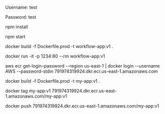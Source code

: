 Username: test

Password: test

npm install

npm start

docker build -f Dockerfile.prod -t workflow-app:v1 .

docker run -it -p 1234:80 --rm workflow-app:v1

aws ecr get-login-password --region us-east-1 | docker login --username AWS --password-stdin 791974319924.dkr.ecr.us-east-1.amazonaws.com

docker build -f Dockerfile.prod -t my-app:v1 .

docker tag my-app:v1 791974319924.dkr.ecr.us-east-1.amazonaws.com/my-app:v1

docker push 791974319924.dkr.ecr.us-east-1.amazonaws.com/my-app:v1
